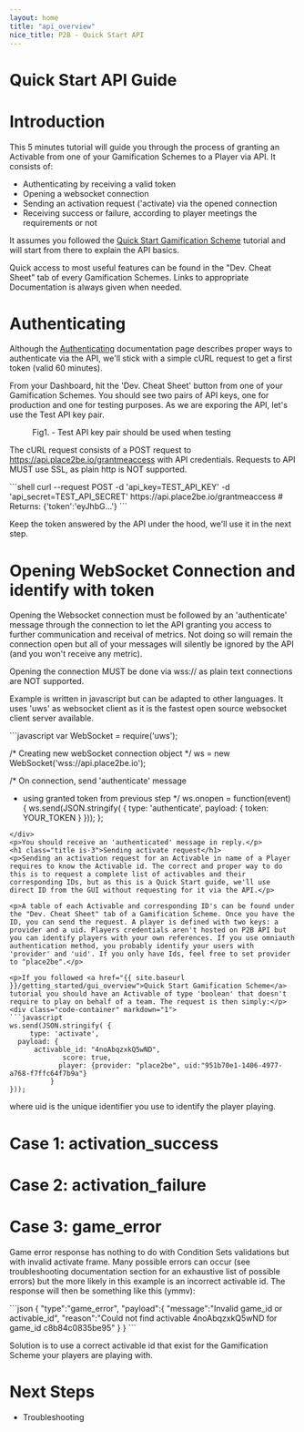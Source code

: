 ```yaml
---
layout: home
title: "api_overview"
nice_title: P2B - Quick Start API
---
```


<h1 class="title is-1">Quick Start API Guide</h1>
<div class="content doc-content">
  <h1 class="title is-3">Introduction</h1>
  <p>This 5 minutes tutorial will guide you through the process of granting an Activable from one of your Gamification Schemes to a Player via API. It consists of:</p>
  <ul>
    <li>Authenticating by receiving a valid token</li>
    <li>Opening a websocket connection</li>
    <li>Sending an activation request ('activate) via the opened connection</li>
    <li>Receiving success or failure, according to player meetings the requirements or not</li>
  </ul>
  <p>It assumes you followed the <a href="{{ site.baseurl }}/getting_started/gui_overview">Quick Start Gamification Scheme</a> tutorial and will start from there to explain the API basics.</p>

  <p>Quick access to most useful features can be found in the "Dev. Cheat Sheet" tab of every Gamification Schemes. Links to appropriate Documentation is always given when needed.</p>

  <h1 class="title is-3">Authenticating</h1>
  <p>Although the <a href="javascript:void(0)">Authenticating</a> documentation page describes proper ways to authenticate via the API, we'll stick with a simple cURL request to get a first token (valid 60 minutes).</p>
  <p>From your Dashboard, hit the 'Dev. Cheat Sheet' button from one of your Gamification Schemes. You should see two pairs of API keys, one for production and one for testing purposes. As we are exporing the API, let's use the Test API key pair.</p>

  <figure class="image has-text-centered figure-printscreen">
    <img class="is-hcentered" src="{{ site.baseurl }}/assets/images/api_overview/test_api_keys.png" alt=""/>
    <figcaption class="is-hcentered">Fig1. - Test API key pair should be used when testing</figcaption>
  </figure>

  <p>The cURL request consists of a POST request to <a href="javascript:void(0)">https://api.place2be.io/grantmeaccess</a> with API credentials. Requests to API MUST use SSL, as plain http is NOT supported.</p>

  <div class="code-container" markdown="1">
  ```shell
curl --request POST -d 'api_key=TEST_API_KEY' -d 'api_secret=TEST_API_SECRET' https://api.place2be.io/grantmeaccess
# Returns:  {'token':'eyJhbG...'}
  ```
  </div>

  <p>Keep the token answered by the API under the hood, we'll use it in the next step.</p>
  <h1 class="title is-3">Opening WebSocket Connection and identify with token</h1>
  <p>Opening the Websocket connection must be followed by an 'authenticate' message through the connection to let the API granting you access to further communication and receival of metrics. Not doing so will remain the connection open but all of your messages will silently be ignored by the API (and you won't receive any metric).</p>
  <p>Opening the connection MUST be done via wss:// as plain text connections are NOT supported.</p>
  <p>Example is written in javascript but can be adapted to other languages. It uses 'uws' as websocket client as it is the fastest open source websocket client server available.</p>

  <div class="code-container" markdown="1">
  ```javascript
var WebSocket = require('uws');

/* Creating new webSocket connection object */
ws = new WebSocket('wss://api.place2be.io');

/* On connection, send 'authenticate' message
 * using granted token from previous step */
ws.onopen = function(event) {
  ws.send(JSON.stringify( {
       type: 'authenticate',
    payload: { token: YOUR_TOKEN }
  }));
};
  ```
  </div>
  <p>You should receive an 'authenticated' message in reply.</p>
  <h1 class="title is-3">Sending activate request</h1>
  <p>Sending an activation request for an Activable in name of a Player requires to know the Activable id. The correct and proper way to do this is to request a complete list of activables and their corresponding IDs, but as this is a Quick Start guide, we'll use direct ID from the GUI without requesting for it via the API.</p>

  <p>A table of each Activable and corresponding ID's can be found under the "Dev. Cheat Sheet" tab of a Gamification Scheme. Once you have the ID, you can send the request. A player is defined with two keys: a provider and a uid. Players credentials aren't hosted on P2B API but you can identify players with your own references. If you use omniauth authentication method, you probably identify your users with 'provider' and 'uid'. If you only have Ids, feel free to set provider to "place2be".</p>

  <p>If you followed <a href="{{ site.baseurl }}/getting_started/gui_overview">Quick Start Gamification Scheme</a> tutorial you should have an Activable of type 'boolean' that doesn't require to play on behalf of a team. The request is then simply:</p>
  <div class="code-container" markdown="1">
  ```javascript
ws.send(JSON.stringify( {
       type: 'activate',
    payload: {
        activable_id: "4noAbqzxkQ5wND",
               score: true,
              player: {provider: "place2be", uid:"951b70e1-1406-4977-a768-f7ffc64f7b9a"}
            }
  }));
  ```
  </div>
  <p>where uid is the unique identifier you use to identify the player playing.</p>
  
  <h1 class="title is-3">Case 1: activation_success</h1>
  <h1 class="title is-3">Case 2: activation_failure</h1>
  <h1 class="title is-3">Case 3: game_error</h1>
  <p>Game error response has nothing to do with Condition Sets validations but with invalid activate frame. Many possible errors can occur (see troubleshooting documentation section for an exhaustive list of possible errors) but the more likely in this example is an incorrect activable id. The response will then be something like this (ymmv):</p>
  <div class="code-container" markdown="1">
  ```json
{
  "type":"game_error",
  "payload":{
    "message":"Invalid game_id or activable_id",
    "reason":"Could not find activable 4noAbqzxkQ5wND for game_id c8b84c0835be95"
  }
}
  ```
  </div>
  <p>Solution is to use a correct activable id that exist for the Gamification Scheme your players are playing with.</p>
  <h1 class="title is-3">Next Steps</h1>
  <ul>
    <li>Troubleshooting</li>
  </ul>
</div>
